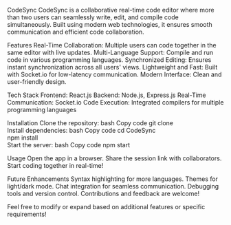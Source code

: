 CodeSync
CodeSync is a collaborative real-time code editor where more than two users can seamlessly write, edit, and compile code simultaneously. Built using modern web technologies, it ensures smooth communication and efficient code collaboration.

Features
Real-Time Collaboration: Multiple users can code together in the same editor with live updates.
Multi-Language Support: Compile and run code in various programming languages.
Synchronized Editing: Ensures instant synchronization across all users' views.
Lightweight and Fast: Built with Socket.io for low-latency communication.
Modern Interface: Clean and user-friendly design.


Tech Stack
Frontend: React.js
Backend: Node.js, Express.js
Real-Time Communication: Socket.io
Code Execution: Integrated compilers for multiple programming languages


Installation
Clone the repository:
bash
Copy code
git clone <repository-url>  
Install dependencies:
bash
Copy code
cd CodeSync  
npm install  
Start the server:
bash
Copy code
npm start  


Usage
Open the app in a browser.
Share the session link with collaborators.
Start coding together in real-time!


Future Enhancements
Syntax highlighting for more languages.
Themes for light/dark mode.
Chat integration for seamless communication.
Debugging tools and version control.
Contributions and feedback are welcome!

Feel free to modify or expand based on additional features or specific requirements!
